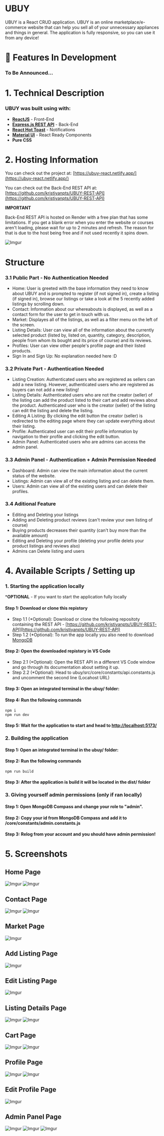 
# UBUY

UBUY is a React CRUD application. UBUY is an online marketplace/e-commerce website that can help you sell all of your unnecessary appliances and things in general. The application is fully responsive, so you can use it from any device!

# 🚀 Features In Development
### To Be Announced...

# 1. Technical Description
### UBUY was built using with:
- [**ReactJS**](https://react.dev/) - Front-End
- [**Express.js REST API**](https://expressjs.com/) - Back-End
- [**React Hot Toast**](https://react-hot-toast.com/) - Notifications
- [**Material UI**](https://mui.com/) - React Ready Components
- **Pure CSS**

# 2. Hosting Information

You can check out the project at: [https://ubuy-react.netlify.app/](https://ubuy-react.netlify.app/)

You can check out the Back-End REST API at: [https://github.com/kristiyanpts/UBUY-REST-API](https://github.com/kristiyanpts/UBUY-REST-API)

**IMPORTANT**

Back-End REST API is hosted on Render with a free plan that has some limitations. If you get a blank error when you enter the website or courses aren't loading, please wait for up to 2 minutes and refresh. The reason for that is due to the host being free and if not used recently it spins down.

![Imgur](https://imgur.com/aPArXlm.png)

# Structure

### 3.1 Public Part - No Authentication Needed
- Home: User is greeted with the base information they need to know about UBUY and is prompted to register (if not signed in), create a listing (if signed in), browse our listings or take a look at the 5 recently added listings by scrolling down.
- Contact: Information about our whereabouts is displayed, as well as a contact form for the user to get in touch with us.
- Market: Displayes all of the listings, as well as a filter menu on the left of the screen.
- Listing Details: User can view all of the information about the currently selected product (listed by, listed on, quantity, category, description, people from whom its bought and its price of course) and its reviews. 
- Profiles: User can view other people's profile page and their listed products.
- Sign In and Sign Up: No explanation needed here :D

### 3.2 Private Part - Authentication Needed
- Listing Creation: Authenticated users who are registered as sellers can add a new listing. However, authenticated users who are registered as buyers can not add a new listing!
- Listing Details: Authenticated users who are not the creator (seller) of the listing can add the product listed to their cart and add reviews about the product. Authenticated user who is the creator (seller) of the listing can edit the listing and delete the listing.
- Editing A Listing: By clicking the edit button the creator (seller) is redirected to the editing page where they can update everything about their listing.
- Profile: Authenticated user can edit their profile information by navigation to their profile and clicking the edit button.
- Admin Panel: Authenticated users who are admins can access the admin panel.

### 3.3 Admin Panel - Authentication + Admin Permission Needed
- Dashboard: Admin can view the main information about the current status of the website.
- Listings: Admin can view all of the existing listing and can delete them.
- Users: Admin can view all of the existing users and can delete their profiles.

### 3.4 Aditional Feature
- Editing and Deleting your listings
- Adding and Deleting product reviews (can't review your own listing of course)
- Buying products decreases their quantity (can't buy more than the available amount)
- Editing and Deleting your profile (deleting your profile delets your product listings and reviews also)
- Admins can Delete listing and users

# 4. Available Scripts / Setting up

### 1. Starting the application locally
***OPTIONAL** - If you want to start the application fully locally

#### Step 1: Download or clone this repistory
- Step 1.1 (*Optional): Download or clone the following repositoty containing the REST API - [https://github.com/kristiyanpts/UBUY-REST-API](https://github.com/kristiyanpts/UBUY-REST-API)
- Step 1.2 (*Optional): To run the app locally you also need to download [MongoDB](https://www.mongodb.com/try/download/community)

#### Step 2: Open the downloaded repistory in VS Code
- Step 2.1 (*Optional): Open the REST API in a different VS Code window and go through its documentation about setting it up.
- Step 2.2 (*Optional): Head to ubuy/src/core/constants/api.constants.js and uncomment the second line (Locahost URL)

#### Step 3: Open an integrated terminal in the ubuy/ folder:

#### Step 4: Run the following commands
```
npm i
npm run dev
```

#### Step 5: Wait for the application to start and head to [http://localhost:5173/](http://localhost:5173/)

### 2. Building the application

#### Step 1: Open an integrated terminal in the ubuy/ folder:

#### Step 2: Run the following commands
```
npm run build
```

#### Step 3: After the application is build it will be located in the dist/ folder

### 3. Giving yourself admin permissions (only if ran locally)

#### Step 1: Open MongoDB Compass and change your role to "admin".

#### Step 2: Copy your id from MongoDB Compass and add it to /core/constants/admin.constants.js

#### Step 3: Relog from your account and you should have admin permission!

# 5. Screenshots

## Home Page
![Imgur](https://imgur.com/0a9J5tj.png)
![Imgur](https://imgur.com/iDjbCtJ.png)

## Contact Page
![Imgur](https://imgur.com/y32BuGk.png)
![Imgur](https://imgur.com/fEJjig4.png)

## Market Page
![Imgur](https://imgur.com/6F1UT8H.png)

## Add Listing Page
![Imgur](https://imgur.com/BclJy0K.png)

## Edit Listing Page
![Imgur](https://imgur.com/Aqawmrt.png)

## Listing Details Page
![Imgur](https://imgur.com/hwRFucx.png)
![Imgur](https://imgur.com/VzhpcJY.png)

## Cart Page
![Imgur](https://imgur.com/TgIIVLe.png)
![Imgur](https://imgur.com/CP5qcgm.png)

## Profile Page
![Imgur](https://imgur.com/LL5a1TP.png)
![Imgur](https://imgur.com/qiYMGxS.png)

## Edit Profile Page
![Imgur](https://imgur.com/ZnNQa4Z.png)

## Admin Panel Page
![Imgur](https://imgur.com/SCEkDFu.png)
![Imgur](https://imgur.com/wOWeiAa.png)
![Imgur](https://imgur.com/gYDgRHJ.png)
